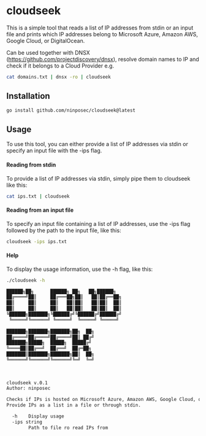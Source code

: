 # cloudseek
This is a simple tool that reads a list of IP addresses from stdin or an input file and prints which IP addresses belong to Microsoft Azure, Amazon AWS, Google Cloud, or DigitalOcean.

Can be used together with DNSX (https://github.com/projectdiscovery/dnsx), resolve domain names to IP and check if it belongs to a Cloud Provider e.g.

```bash
cat domains.txt | dnsx -ro | cloudseek
```

## Installation

```bash
go install github.com/ninposec/cloudseek@latest
```

## Usage
To use this tool, you can either provide a list of IP addresses via stdin or specify an input file with the -ips flag.

#### Reading from stdin
To provide a list of IP addresses via stdin, simply pipe them to cloudseek like this:

```bash
cat ips.txt | cloudseek
```

#### Reading from an input file
To specify an input file containing a list of IP addresses, use the -ips flag followed by the path to the input file, like this:

```bash
cloudseek -ips ips.txt
```

#### Help
To display the usage information, use the -h flag, like this:

```bash
./cloudseek -h

██████╗██╗      ██████╗ ██╗   ██╗██████╗
██╔════╝██║     ██╔═══██╗██║   ██║██╔══██╗
██║     ██║     ██║   ██║██║   ██║██║  ██║
██║     ██║     ██║   ██║██║   ██║██║  ██║
╚██████╗███████╗╚██████╔╝╚██████╔╝██████╔╝
 ╚═════╝╚══════╝ ╚═════╝  ╚═════╝ ╚═════╝
										
███████╗███████╗███████╗██╗  ██╗
██╔════╝██╔════╝██╔════╝██║ ██╔╝
███████╗█████╗  █████╗  █████╔╝
╚════██║██╔══╝  ██╔══╝  ██╔═██╗
███████║███████╗███████╗██║  ██╗
╚══════╝╚══════╝╚══════╝╚═╝  ╚═╝
															
			
		
cloudseek v.0.1
Author: ninposec

Checks if IPs is hosted on Microsoft Azure, Amazon AWS, Google Cloud, or DigitalOcean.
Provide IPs as a list in a file or through stdin.

  -h	Display usage
  -ips string
    	Path to file ro read IPs from
```